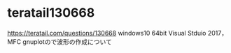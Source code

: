 # teratail130668
<https://teratail.com/questions/130668>
windows10 64bit Visual Stduio 2017，MFC gnuplotので波形の作成について
